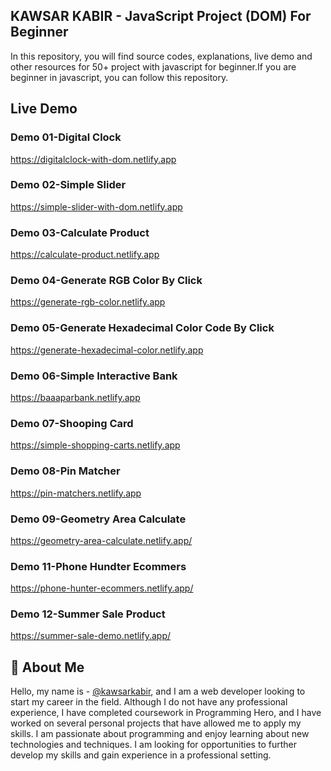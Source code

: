 ## KAWSAR KABIR - JavaScript Project (DOM) For Beginner 

In this repository, you will find source codes, explanations, live demo and other resources for 50+ project with javascript for beginner.If you are beginner in javascript, you can follow this repository.

## Live Demo
### Demo 01-Digital Clock
https://digitalclock-with-dom.netlify.app
### Demo 02-Simple Slider
https://simple-slider-with-dom.netlify.app
### Demo 03-Calculate Product
https://calculate-product.netlify.app
### Demo 04-Generate RGB Color By Click
https://generate-rgb-color.netlify.app
### Demo 05-Generate Hexadecimal Color Code By Click
https://generate-hexadecimal-color.netlify.app
### Demo 06-Simple Interactive Bank
https://baaaparbank.netlify.app
### Demo 07-Shooping Card
https://simple-shopping-carts.netlify.app
### Demo 08-Pin Matcher
https://pin-matchers.netlify.app
 
### Demo 09-Geometry Area Calculate
https://geometry-area-calculate.netlify.app/
### Demo 11-Phone Hundter Ecommers
https://phone-hunter-ecommers.netlify.app/

### Demo 12-Summer Sale Product
https://summer-sale-demo.netlify.app/


## 🚀 About Me
Hello, my name is - [@kawsarkabir](https://www.linkedin.com/in/kawsarkabir), and I am a web developer looking to start my career in the field. Although I do not have any professional experience, I have completed coursework in Programming Hero, and I have worked on several personal projects that have allowed me to apply my skills. I am passionate about programming and enjoy learning about new technologies and techniques. I am looking for opportunities to further develop my skills and gain experience in a professional setting.


